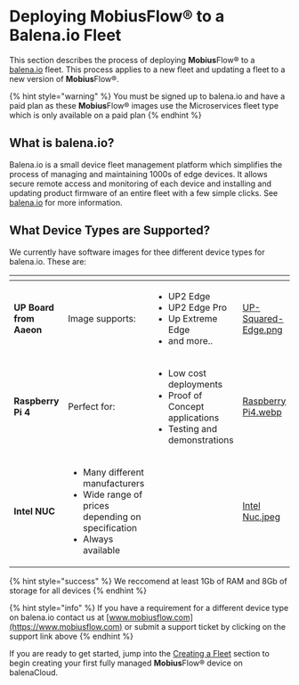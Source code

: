 # Deploying MobiusFlow® to a Balena.io Fleet

This section describes the process of deploying **Mobius**Flow® to a [balena.io](https://www.balena.io) fleet. This process applies to a new fleet and updating a fleet to a new version of **Mobius**Flow®.

{% hint style="warning" %}
You must be signed up to balena.io and have a paid plan as these **Mobius**Flow® images use the Microservices fleet type which is only available on a paid plan
{% endhint %}

## What is balena.io?

Balena.io is a small device fleet management platform which simplifies the process of managing and maintaining 1000s of edge devices. It allows secure remote access and monitoring of each device and installing and updating product firmware of an entire fleet with a few simple clicks. See [balena.io](https://www.balena.io) for more information.

## What Device Types are Supported?

We currently have software images for thee different device types for balena.io. These are:

<table data-view="cards"><thead><tr><th></th><th></th><th></th><th data-hidden data-card-cover data-type="files"></th></tr></thead><tbody><tr><td><strong>UP Board from Aaeon</strong></td><td>Image supports:</td><td><ul><li>UP2 Edge</li><li>UP2 Edge Pro</li><li>Up Extreme Edge</li><li>and more..</li></ul></td><td><a href=".gitbook/assets/UP-Squared-Edge.png">UP-Squared-Edge.png</a></td></tr><tr><td><strong>Raspberry Pi 4</strong></td><td>Perfect for:</td><td><ul><li>Low cost deployments</li><li>Proof of Concept applications</li><li>Testing and demonstrations</li></ul></td><td><a href=".gitbook/assets/Raspberry Pi4.webp">Raspberry Pi4.webp</a></td></tr><tr><td><strong>Intel NUC</strong></td><td><ul><li>Many different manufacturers</li><li>Wide range of prices depending on specification</li><li>Always available</li></ul></td><td></td><td><a href=".gitbook/assets/Intel Nuc.jpeg">Intel Nuc.jpeg</a></td></tr></tbody></table>

{% hint style="success" %}
We reccomend at least 1Gb of RAM and 8Gb of storage for all devices
{% endhint %}

{% hint style="info" %}
If you have a requirement for a different device type on balena.io contact us at [www.mobiusflow.com](https://www.mobiusflow.com) or submit a support ticket by clicking on the support link above
{% endhint %}

If you are ready to get started, jump into the [Creating a Fleet](user-guides/deploying-mobiusflow-r-to-a-balena.io-fleet/creating-a-fleet.md) section to begin creating your first fully managed **Mobius**Flow® device on balenaCloud.
